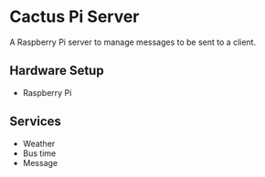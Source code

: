 # Cactus Pi Server #
A Raspberry Pi server to manage messages to be sent to a client.

## Hardware Setup ##
- Raspberry Pi

## Services ##
- Weather
- Bus time
- Message
